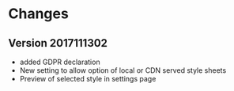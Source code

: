 # Changes

## Version 2017111302
*  added GDPR declaration
*  New setting to allow option of local or CDN served style sheets
*  Preview of selected style in settings page
